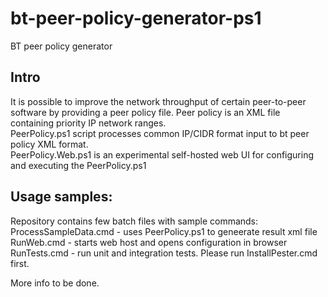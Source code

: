 # bt-peer-policy-generator-ps1
BT peer policy generator
## Intro
It is possible to improve the network throughput of certain peer-to-peer software by providing a peer policy file. Peer policy is an XML file containing priority IP network ranges.\
PeerPolicy.ps1 script processes common IP/CIDR format input to bt peer policy XML format.\
PeerPolicy.Web.ps1 is an experimental self-hosted web UI for configuring and executing the PeerPolicy.ps1

## Usage samples:
Repository contains few batch files with sample commands:\
ProcessSampleData.cmd - uses PeerPolicy.ps1 to geneerate result xml file\
RunWeb.cmd - starts web host and opens configuration in browser\
RunTests.cmd - run unit and integration tests. Please run InstallPester.cmd first.

More info to be done.
